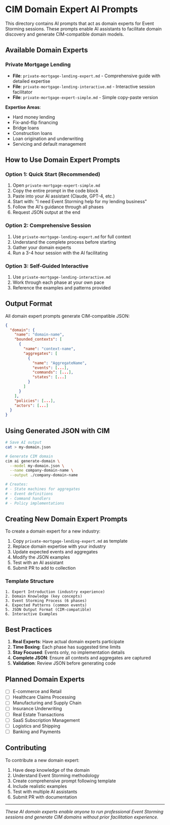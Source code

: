 # CIM Domain Expert AI Prompts

This directory contains AI prompts that act as domain experts for Event Storming sessions. These prompts enable AI assistants to facilitate domain discovery and generate CIM-compatible domain models.

## Available Domain Experts

### Private Mortgage Lending
- **File**: `private-mortgage-lending-expert.md` - Comprehensive guide with detailed expertise
- **File**: `private-mortgage-lending-interactive.md` - Interactive session facilitator
- **File**: `private-mortgage-expert-simple.md` - Simple copy-paste version

**Expertise Areas**:
- Hard money lending
- Fix-and-flip financing
- Bridge loans
- Construction loans
- Loan origination and underwriting
- Servicing and default management

## How to Use Domain Expert Prompts

### Option 1: Quick Start (Recommended)
1. Open `private-mortgage-expert-simple.md`
2. Copy the entire prompt in the code block
3. Paste into your AI assistant (Claude, GPT-4, etc.)
4. Start with: "I need Event Storming help for my lending business"
5. Follow the AI's guidance through all phases
6. Request JSON output at the end

### Option 2: Comprehensive Session
1. Use `private-mortgage-lending-expert.md` for full context
2. Understand the complete process before starting
3. Gather your domain experts
4. Run a 3-4 hour session with the AI facilitating

### Option 3: Self-Guided Interactive
1. Use `private-mortgage-lending-interactive.md`
2. Work through each phase at your own pace
3. Reference the examples and patterns provided

## Output Format

All domain expert prompts generate CIM-compatible JSON:

```json
{
  "domain": {
    "name": "domain-name",
    "bounded_contexts": [
      {
        "name": "context-name",
        "aggregates": [
          {
            "name": "AggregateName",
            "events": [...],
            "commands": [...],
            "states": [...]
          }
        ]
      }
    ],
    "policies": [...],
    "actors": [...]
  }
}
```

## Using Generated JSON with CIM

```bash
# Save AI output
cat > my-domain.json

# Generate CIM domain
cim ai generate-domain \
  --model my-domain.json \
  --name company-domain-name \
  --output ./company-domain-name

# Creates:
# - State machines for aggregates
# - Event definitions
# - Command handlers  
# - Policy implementations
```

## Creating New Domain Expert Prompts

To create a domain expert for a new industry:

1. Copy `private-mortgage-lending-expert.md` as template
2. Replace domain expertise with your industry
3. Update expected events and aggregates
4. Modify the JSON examples
5. Test with an AI assistant
6. Submit PR to add to collection

### Template Structure
```
1. Expert Introduction (industry experience)
2. Domain Knowledge (key concepts)
3. Event Storming Process (6 phases)
4. Expected Patterns (common events)
5. JSON Output Format (CIM-compatible)
6. Interactive Examples
```

## Best Practices

1. **Real Experts**: Have actual domain experts participate
2. **Time Boxing**: Each phase has suggested time limits
3. **Stay Focused**: Events only, no implementation details
4. **Complete JSON**: Ensure all contexts and aggregates are captured
5. **Validation**: Review JSON before generating code

## Planned Domain Experts

- [ ] E-commerce and Retail
- [ ] Healthcare Claims Processing  
- [ ] Manufacturing and Supply Chain
- [ ] Insurance Underwriting
- [ ] Real Estate Transactions
- [ ] SaaS Subscription Management
- [ ] Logistics and Shipping
- [ ] Banking and Payments

## Contributing

To contribute a new domain expert:
1. Have deep knowledge of the domain
2. Understand Event Storming methodology
3. Create comprehensive prompt following template
4. Include realistic examples
5. Test with multiple AI assistants
6. Submit PR with documentation

---

*These AI domain experts enable anyone to run professional Event Storming sessions and generate CIM domains without prior facilitation experience.*